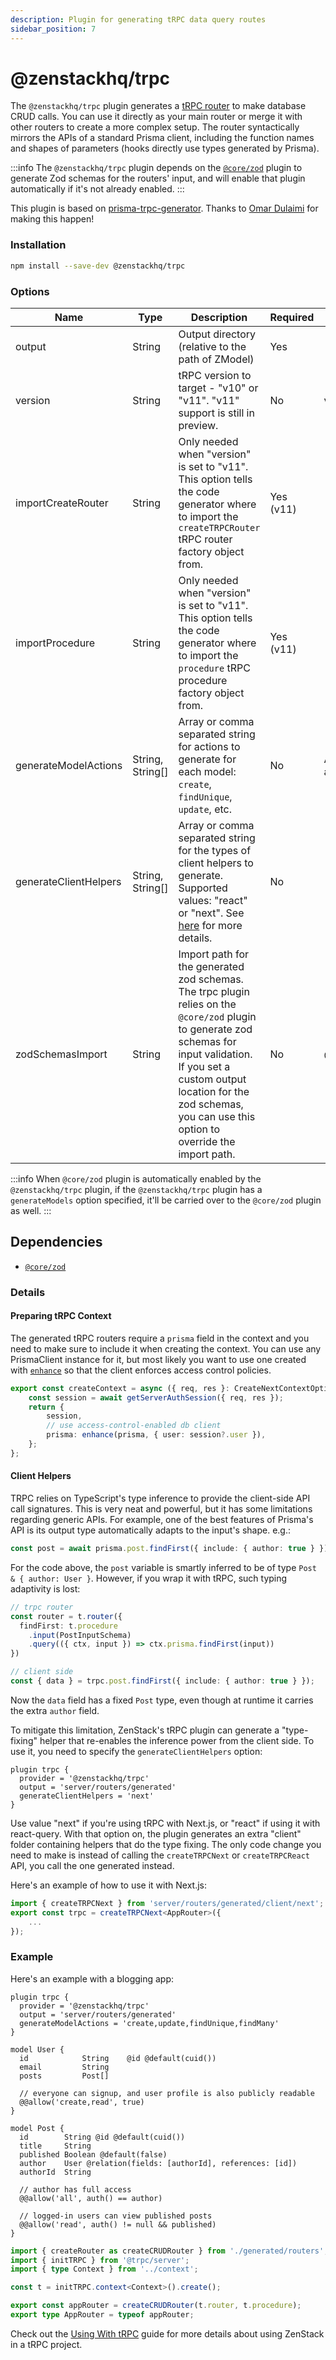 ```yaml
---
description: Plugin for generating tRPC data query routes
sidebar_position: 7
---
```


# @zenstackhq/trpc

The `@zenstackhq/trpc` plugin generates a [tRPC router](https://trpc.io/docs/router) to make database CRUD calls. You can use it directly as your main router or merge it with other routers to create a more complex setup. The router syntactically mirrors the APIs of a standard Prisma client, including the function names and shapes of parameters (hooks directly use types generated by Prisma). 

:::info
The `@zenstackhq/trpc` plugin depends on the [`@core/zod`](./zod) plugin to generate Zod schemas for the routers' input, and will enable that plugin automatically if it's not already enabled.
:::

This plugin is based on [prisma-trpc-generator](https://github.com/omar-dulaimi/prisma-trpc-generator). Thanks to [Omar Dulaimi](https://github.com/omar-dulaimi) for making this happen!

### Installation

```bash
npm install --save-dev @zenstackhq/trpc
```

### Options

| Name   | Type   | Description      | Required | Default |
| ------ | ------ | ---------------- | -------- | ------- |
| output | String | Output directory (relative to the path of ZModel) | Yes      | |
| version | String | tRPC version to target - "v10" or "v11". "v11" support is still in preview. | No      | v10 |
| importCreateRouter | String | Only needed when "version" is set to "v11". This option tells the code generator where to import the `createTRPCRouter` tRPC router factory object from. | Yes (v11) | |
| importProcedure | String | Only needed when "version" is set to "v11". This option tells the code generator where to import the `procedure` tRPC procedure factory object from. | Yes (v11) | || generateModels | String, String[] | Array or comma separated string for the models to generate routers for. | No      | All models |
| generateModelActions | String, String[] | Array or comma separated string for actions to generate for each model: `create`, `findUnique`, `update`, etc. | No      | All supported Prisma actions |
| generateClientHelpers | String, String[] | Array or comma separated string for the types of client helpers to generate. Supported values: "react" or "next". See [here](#client-helpers) for more details. | No      | |
| zodSchemasImport | String | Import path for the generated zod schemas. The trpc plugin relies on the `@core/zod` plugin to generate zod schemas for input validation. If you set a custom output location for the zod schemas, you can use this option to override the import path. | No      | @zenstackhq/runtime/zod |

:::info
When `@core/zod` plugin is automatically enabled by the `@zenstackhq/trpc` plugin, if the `@zenstackhq/trpc` plugin has a `generateModels` option specified, it'll be carried over to the `@core/zod` plugin as well.
:::

## Dependencies

- [`@core/zod`](./zod)

### Details

#### Preparing tRPC Context

The generated tRPC routers require a `prisma` field in the context and you need to make sure to include it when creating the context. You can use any PrismaClient instance for it, but most likely you want to use one created with [`enhance`](../runtime-api#enhance) so that the client enforces access control policies.

```ts
export const createContext = async ({ req, res }: CreateNextContextOptions) => {
    const session = await getServerAuthSession({ req, res });
    return {
        session,
        // use access-control-enabled db client
        prisma: enhance(prisma, { user: session?.user }),
    };
};
```

#### Client Helpers

TRPC relies on TypeScript's type inference to provide the client-side API call signatures. This is very neat and powerful, but it has some limitations regarding generic APIs. For example, one of the best features of Prisma's API is its output type automatically adapts to the input's shape. e.g.:

```ts
const post = await prisma.post.findFirst({ include: { author: true } });
```

For the code above, the `post` variable is smartly inferred to be of type `Post & { author: User }`. However, if you wrap it with tRPC, such typing adaptivity is lost:

```ts
// trpc router
const router = t.router({
  findFirst: t.procedure
    .input(PostInputSchema)
    .query(({ ctx, input }) => ctx.prisma.findFirst(input))
})

// client side
const { data } = trpc.post.findFirst({ include: { author: true } });
```

Now the `data` field has a fixed `Post` type, even though at runtime it carries the extra `author` field.

To mitigate this limitation, ZenStack's tRPC plugin can generate a "type-fixing" helper that re-enables the inference power from the client side. To use it, you need to specify the `generateClientHelpers` option:

```zmodel
plugin trpc {
  provider = '@zenstackhq/trpc'
  output = 'server/routers/generated'
  generateClientHelpers = 'next'
}
```

Use value "next" if you're using tRPC with Next.js, or "react" if using it with react-query. With that option on, the plugin generates an extra "client" folder containing helpers that do the type fixing. The only code change you need to make is instead of calling the `createTRPCNext` or `createTRPCReact` API, you call the one generated instead.

Here's an example of how to use it with Next.js:

```ts
import { createTRPCNext } from 'server/routers/generated/client/next';
export const trpc = createTRPCNext<AppRouter>({
    ...
});
```

### Example

Here's an example with a blogging app:

```zmodel title='/schema.zmodel'
plugin trpc {
  provider = '@zenstackhq/trpc'
  output = 'server/routers/generated'
  generateModelActions = 'create,update,findUnique,findMany'
}

model User {
  id            String    @id @default(cuid())
  email         String
  posts         Post[]

  // everyone can signup, and user profile is also publicly readable
  @@allow('create,read', true)
}

model Post {
  id        String @id @default(cuid())
  title     String
  published Boolean @default(false)
  author    User @relation(fields: [authorId], references: [id])
  authorId  String

  // author has full access
  @@allow('all', auth() == author)

  // logged-in users can view published posts
  @@allow('read', auth() != null && published)
}
```

```ts title='/server/routers/_app.ts'
import { createRouter as createCRUDRouter } from './generated/routers';
import { initTRPC } from '@trpc/server';
import { type Context } from '../context';

const t = initTRPC.context<Context>().create();

export const appRouter = createCRUDRouter(t.router, t.procedure);
export type AppRouter = typeof appRouter;
```

Check out the [Using With tRPC](../../guides/trpc) guide for more details about using ZenStack in a tRPC project.
